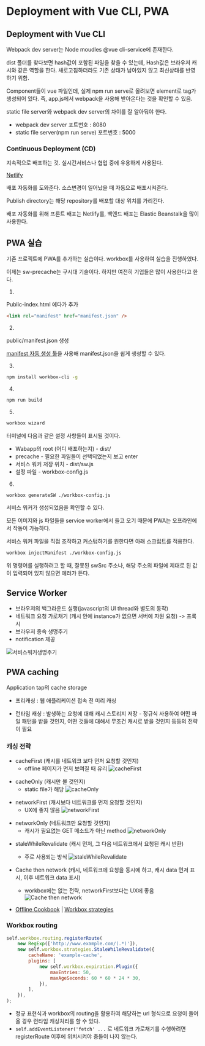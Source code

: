 # Deployment with Vue CLI, PWA

## Deployment with Vue CLI

Webpack dev server는 Node moudles @vue cli-service에 존재한다.

dist 폴더를 찾다보면 hash값이 포함된 파일을 찾을 수 있는데, Hash값은 브라우저 캐시와 같은 역할을 한다.
새로고침하더라도 기존 상태가 남아있지 않고 최신상태를 반영하기 위함.

Component들이 vue 파일인데, 실제 npm run serve로 올려보면 element로 tag가 생성되어 있다. 즉, app.js에서 webpack을 사용해 받아온다는 것을 확인할 수 있음.

static file server와 webpack dev server의 차이를 잘 알아둬야 한다.

- webpack dev server 포트번호 : 8080
- static file server(npm run serve) 포트번호 : 5000

### Continuous Deployment (CD)

지속적으로 배포하는 것. 실시간서비스나 협업 중에 유용하게 사용된다.

[Netlify](https://www.netlify.com/)

배포 자동화를 도와준다. 소스변경이 일어났을 때 자동으로 배포시켜준다.

Publish directory는 해당 repository를 배포할 대상 위치를 가리킨다.

배포 자동화를 위해 프론트 배포는 Netlify를, 백엔드 배포는 Elastic Beanstalk을 많이 사용한다.

## PWA 실습

기존 프로젝트에 PWA를 추가하는 실습이다. workbox를 사용하여 실습을 진행하였다.

이제는 sw-precache는 구시대 기술이다. 하지만 여전히 기업들은 많이 사용한다고 한다.

1.

Public-index.html 에다가 추가

```html
<link rel="manifest" href="manifest.json" />
```

2.

public/manifest.json 생성

[manifest 자동 생성 툴](https://app-manifest.firebaseapp.com)을 사용해 manifest.json을 쉽게 생성할 수 있다.

3.

```sh
npm install workbox-cli -g
```

4.

```sh
npm run build
```

5.

```sh
workbox wizard
```

터미널에 다음과 같은 설정 사항들이 표시될 것이다.

- Wabapp의 root (어디 배포하는지) - dist/
- precache - 필요한 파일들이 선택되었는지 보고 enter
- 서비스 워커 저장 위치 - dist/sw.js
- 설정 파일 - workbox-config.js

6.

```sh
workbox generateSW ./workbox-config.js
```

서비스 워커가 생성되었음을 확인할 수 있다.

모든 이미지와 js 파일들을 service worker에서 들고 오기 때문에 PWA는 오프라인에서 작동이 가능하다.

서비스 워커 파일을 직접 조작하고 커스텀하기를 원한다면 아래 스크립트를 적용한다.

```sh
workbox injectManifest ./workbox-config.js
```

위 명령어를 실행하려고 할 때, 잘못된 swSrc 주소나, 해당 주소의 파일에 제대로 된 값이 입력되어 있지 않으면 에러가 뜬다.

## Service Worker

- 브라우저의 백그라운드 실행(javascript의 UI thread와 별도의 동작)
- 네트워크 요청 가로채기 (캐시 안에 instance가 없으면 서버에 자원 요청) -> 프록시
- 브라우저 종속 생명주기
- notification 제공

![서비스워커생명주기](http://www.html5rocks.com/ko/tutorials/service-worker/introduction/images/sw-lifecycle.png)

## PWA caching

Application tap의 cache storage

- 프리캐싱
  : 웹 애플리케이션 접속 전 미리 캐싱

- 런타임 캐싱
  : 발생하는 요청에 대해 캐시 스토리지 저장 - 정규식 사용하여 어떤 파일 패턴을 받을 것인지, 어떤 것들에 대해서 무조건 캐시로 받을 것인지 등등의 전략이 필요

### 캐싱 전략

- cacheFirst (캐시를 네트워크 보다 먼저 요청할 것인지)
  - offline 페이지가 먼저 보여질 때 유리
    ![cacheFirst](https://img1.daumcdn.net/thumb/R1280x0/?scode=mtistory2&fname=https%3A%2F%2Fblog.kakaocdn.net%2Fdn%2FPpDaf%2FbtqEtFqGouu%2FS6ENcKyoHWQlo6Z19AJz5k%2Fimg.png)

* cacheOnly (캐시만 볼 것인지)
  - static file가 해당
    ![cacheOnly](https://img1.daumcdn.net/thumb/R1280x0/?scode=mtistory2&fname=https%3A%2F%2Fblog.kakaocdn.net%2Fdn%2FbpI2II%2FbtqEuAvple1%2F2IpsVdAvUWGGfBXk9PybU1%2Fimg.png)

- networkFirst (캐시보다 네트워크를 먼저 요청할 것인지)
  - UX에 좋지 않음
    ![networkFirst](https://img1.daumcdn.net/thumb/R1280x0/?scode=mtistory2&fname=https%3A%2F%2Fblog.kakaocdn.net%2Fdn%2FbJsKiY%2FbtqEtuQvqpM%2FbqCImrf0BePOkhnFrYBaL1%2Fimg.png)

* networkOnly (네트워크만 요청할 것인지)
  - 캐시가 필요없는 GET 메소드가 아닌 method
    ![networkOnly](https://img1.daumcdn.net/thumb/R1280x0/?scode=mtistory2&fname=https%3A%2F%2Fblog.kakaocdn.net%2Fdn%2FTn4km%2FbtqEuzcbs0F%2FkR0h3Q2R0wp6FHSU5Z9UaK%2Fimg.png)

- staleWhileRevalidate (캐시 먼저, 그 다음 네트워크에서 요청된 캐시 반환)

  - 주로 사용되는 방식
    ![staleWhileRevalidate](https://img1.daumcdn.net/thumb/R1280x0/?scode=mtistory2&fname=https%3A%2F%2Fblog.kakaocdn.net%2Fdn%2FbAL18Z%2FbtqEu7fgGl1%2FGuwZFJcrjbPit3QmYfn3b0%2Fimg.png)

- Cache then network (캐시, 네트워크에 요청을 동시에 하고, 캐시 data 먼저 표시, 이후 네트워크 data 표시)

  - workbox에는 없는 전략, networkFirst보다는 UX에 좋음
    ![Cache then network](https://img1.daumcdn.net/thumb/R1280x0/?scode=mtistory2&fname=https%3A%2F%2Fblog.kakaocdn.net%2Fdn%2FcXJOhR%2FbtqEuXjBAqH%2F4B0krhd20WmGw5sNqCKUbK%2Fimg.png)

- [Offline Cookbook](https://developers.google.com/web/fundamentals/instant-and-offline/offline-cookbook) | [Workbox strategies](https://developers.google.com/web/tools/workbox/modules/workbox-strategies)

### Workbox routing

```js
self.workbox.routing.registerRoute(
	new RegExp(['http://www.example.com/(.*)']),
	new self.workbox.strategies.StaleWhileRevalidate({
		cacheName: 'example-cache',
		plugins: [
			new self.workbox.expiration.Plugin({
				maxEntries: 50,
				maxAgeSeconds: 60 * 60 * 24 * 30,
			}),
		],
	}),
);
```

- 정규 표현식과 workbox의 routing을 활용하여 해당하는 url 형식으로 요청이 들어올 경우 런타임 캐싱처리를 할 수 있다.
- `self.addEventListener('fetch' ...` 로 네트워크 가로채기를 수행하려면 registerRoute 이후에 위치시켜야 충돌이 나지 않는다.
